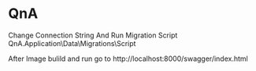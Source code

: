 # QnA

Change Connection String And Run Migration Script QnA.Application\Data\Migrations\Script

After Image bulild and run go to <a>http://localhost:8000/swagger/index.html</a>